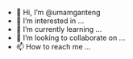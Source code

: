 - 👋 Hi, I’m @umamganteng
- 👀 I’m interested in ...
- 🌱 I’m currently learning ...
- 💞️ I’m looking to collaborate on ...
- 📫 How to reach me ...

<!---
umamganteng/umamganteng is a ✨ special ✨ repository because its `README.md` (this file) appears on your GitHub profile.
You can click the Preview link to take a look at your changes.
--->
